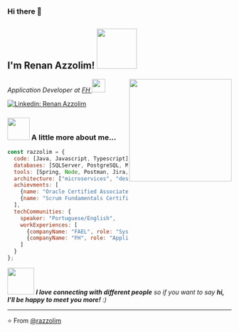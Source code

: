 ### Hi there 👋

<h2> I'm Renan Azzolim! <img src="https://media.giphy.com/media/S8kcDWOvua4l6lJ0Az/source.gif" width="90"></h2>
<img align='right' src="https://media.giphy.com/media/ZVik7pBtu9dNS/giphy.gif" width="230">
<p><em>Application Developer at <a href="https://www.fh.com.br/">FH </a><img src="https://media.giphy.com/media/WUlplcMpOCEmTGBtBW/giphy.gif" width="30"> 
</em></p>


[![Linkedin: Renan Azzolim](https://img.shields.io/badge/-Renan%20Azzolim-blue?style=flat-square&logo=Linkedin&logoColor=white&link=https://www.linkedin.com/in/renan-azzolim-3307bb85/)](https://www.linkedin.com/in/renan-azzolim-3307bb85/)


### <img src="https://media.giphy.com/media/VgCDAzcKvsR6OM0uWg/giphy.gif" width="50"> A little more about me...  

```javascript
const razzolim = {
  code: [Java, Javascript, Typescript],
  databases: [SQLServer, PostgreSQL, MySQL, MongoDB],
  tools: [Spring, Node, Postman, Jira, Bamboo, Docker],
  architecture: ["microservices", "design-patterns", "test-driven-development"],
  achievments: [
    {name: "Oracle Certified Associate 8"},
    {name: "Scrum Fundamentals Certified"}
  ],
  techCommunities: {
    speaker: "Portuguese/English",
    workExperiences: [
      {companyName: "FAEL", role: "System Analyst"},
      {companyName: "FH", role: "Application Developer"}
    ]
  }
};
```

<img src="https://media.giphy.com/media/LnQjpWaON8nhr21vNW/giphy.gif" width="60"> <em><b>I love connecting with different people</b> so if you want to say <b>hi, I'll be happy to meet you more!</b> :)</em>
 
 ---
 ⭐️ From [@razzolim](https://github.com/razzolim)

